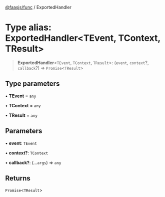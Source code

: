 [@faasjs/func](../README.md) / ExportedHandler

# Type alias: ExportedHandler\<TEvent, TContext, TResult\>

> **ExportedHandler**\<`TEvent`, `TContext`, `TResult`\>: (`event`, `context`?, `callback`?) => `Promise`\<`TResult`\>

## Type parameters

• **TEvent** = `any`

• **TContext** = `any`

• **TResult** = `any`

## Parameters

• **event**: `TEvent`

• **context?**: `TContext`

• **callback?**: (...`args`) => `any`

## Returns

`Promise`\<`TResult`\>
